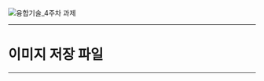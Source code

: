 ![융합기술_4주차 과제](https://user-images.githubusercontent.com/81084475/113570191-cca65380-964e-11eb-91bb-9860f53afea8.jpg)
***
# 이미지 저장 파일
***
